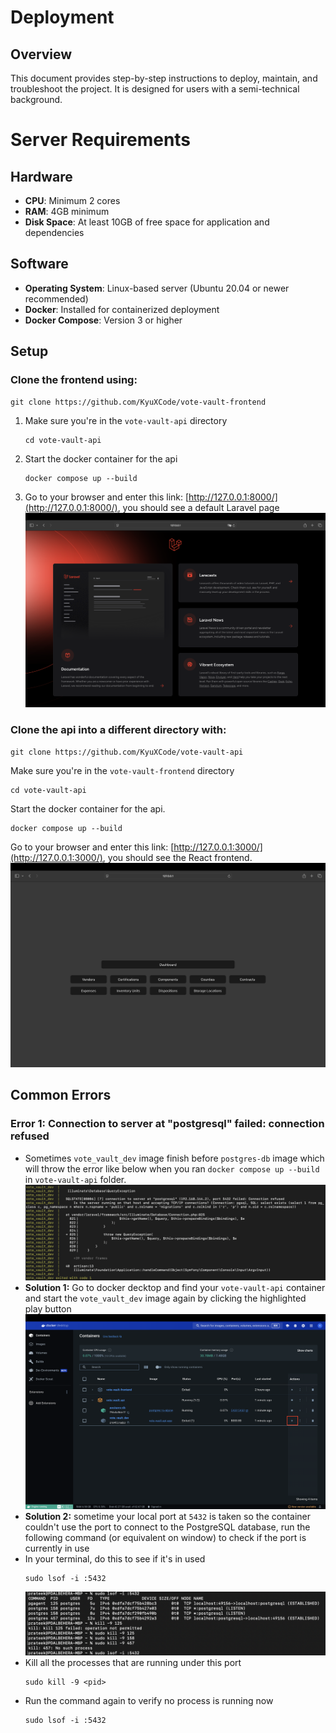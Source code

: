 # Deployment
## Overview
This document provides step-by-step instructions to deploy, maintain, and troubleshoot the project. It is designed for users with a semi-technical background.

# Server Requirements

## Hardware
- **CPU**: Minimum 2 cores
- **RAM**: 4GB minimum
- **Disk Space**: At least 10GB of free space for application and dependencies

## Software
- **Operating System**: Linux-based server (Ubuntu 20.04 or newer recommended)
- **Docker**: Installed for containerized deployment
- **Docker Compose**: Version 3 or higher

## Setup
### Clone the frontend using:
```
git clone https://github.com/KyuXCode/vote-vault-frontend
```
1. Make sure you're in the ```vote-vault-api``` directory
    ```
    cd vote-vault-api
    ```
2. Start the docker container for the api
    ```
    docker compose up --build
    ```
3. Go to your browser and enter this link: [http://127.0.0.1:8000/](http://127.0.0.1:8000/), you should see a default Laravel page ![Laravel Index Page](./InstructionScreenshots/laravel_landing_page.png)


### Clone the api into a different directory with:
```
git clone https://github.com/KyuXCode/vote-vault-api
```
Make sure you're in the ```vote-vault-frontend``` directory
```
cd vote-vault-api
```
Start the docker container for the api.
```
docker compose up --build
```
Go to your browser and enter this link: [http://127.0.0.1:3000/](http://127.0.0.1:3000/), you should see the React frontend. ![Frontend Index Page](./InstructionScreenshots/vote_vault_frontend.png)

## Common Errors
### Error 1: Connection to server at "postgresql" failed: connection refused
- Sometimes ```vote_vault_dev``` image finish before ```postgres-db``` image which will throw the error like below when you ran ```docker compose up --build``` in ```vote-vault-api``` folder. ![docker issue](./InstructionScreenshots/docker_starting_order_issue.png)
- **Solution 1:** Go to docker decktop and find your ```vote-vault-api``` container and start the ```vote_vault_dev``` image again by clicking the highlighted play button ![Restart Docker Image](./InstructionScreenshots/restart_docker_image.png)
- **Solution 2:** sometime your local port at ```5432``` is taken so the container couldn't use the port to connect to the PostgreSQL database, run the following command (or equivalent on window) to check if the port is currently in use
- In your terminal, do this to see if it's in used
  ```
  sudo lsof -i :5432
  ```
  ![pid example](./InstructionScreenshots/pid_example.png)
- Kill all the processes that are running under this port
  ```
  sudo kill -9 <pid>
  ```
- Run the command again to verify no process is running now
  ```
  sudo lsof -i :5432
  ```